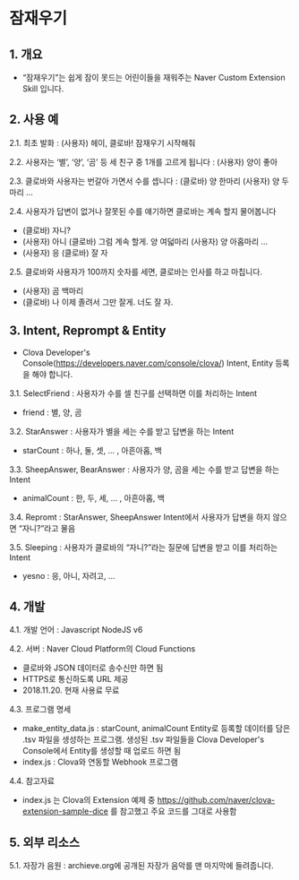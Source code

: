 # 잠재우기 

## 1. 개요
* “잠재우기”는 쉽게 잠이 못드는 어린이들을 재워주는 Naver Custom Extension Skill 입니다.


## 2. 사용 예

2.1. 최초 발화 : (사용자) 헤이, 클로바! 잠재우기 시작해줘

2.2. 사용자는 ‘별’, ‘양’, ‘곰’ 등 세 친구 중 1개를 고르게 됩니다 : (사용자) 양이 좋아

2.3. 클로바와 사용자는 번갈아 가면서 수를 셉니다 : (클로바) 양 한마리 (사용자) 양 두마리 …

2.4. 사용자가 답변이 없거나 잘못된 수를 얘기하면 클로바는 계속 할지 물어봅니다
* (클로바) 자니?
* (사용자) 아니 (클로바) 그럼 계속 할게. 양 여덟마리 (사용자) 양 아홉마리 …
* (사용자) 응 (클로바) 잘 자

2.5. 클로바와 사용자가 100까지 숫자를 세면, 클로바는 인사를 하고 마칩니다.
* (사용자) 곰 백마리
* (클로바) 나 이제 졸려서 그만 잘게. 너도 잘 자.


## 3. Intent, Reprompt & Entity
* Clova Developer's Console(https://developers.naver.com/console/clova/) Intent, Entity 등록을 해야 합니다.

3.1. SelectFriend : 사용자가 수를 셀 친구를 선택하면 이를 처리하는 Intent
* friend : 별, 양, 곰

3.2. StarAnswer : 사용자가 별을 세는 수를 받고 답변을 하는 Intent 
* starCount : 하나, 둘, 셋, … , 아흔아홉, 백

3.3. SheepAnswer, BearAnswer : 사용자가 양, 곰을 세는 수를 받고 답변을 하는 Intent
* animalCount : 한, 두, 세, … , 아흔아홉, 백

3.4. Repromt : StarAnswer, SheepAnswer Intent에서 사용자가 답변을 하지 않으면 “자니?”라고 물음

3.5. Sleeping : 사용자가 클로바의 “자니?”라는 질문에 답변을 받고 이를 처리하는 Intent 
* yesno : 응, 아니, 자려고, …


## 4. 개발

4.1. 개발 언어 : Javascript NodeJS v6 

4.2. 서버 : Naver Cloud Platform의 Cloud Functions
* 클로바와 JSON 데이터로 송수신만 하면 됨
* HTTPS로 통신하도록 URL 제공
* 2018.11.20. 현재 사용료 무료 

4.3. 프로그램 명세
* make_entity_data.js : starCount, animalCount Entity로 등록할 데이터를 담은 .tsv 파일을 생성하는 프로그램. 생성된 .tsv 파일들을 Clova Developer's Console에서 Entity를 생성할 때 업로드 하면 됨 
* index.js : Clova와 연동할 Webhook 프로그램

4.4. 참고자료
* index.js 는 Clova의 Extension 예제 중 https://github.com/naver/clova-extension-sample-dice 를 참고했고 주요 코드를 그대로 사용함


## 5. 외부 리소스

5.1. 자장가 음원 : archieve.org에 공개된 자장가 음악를 맨 마지막에 들려줍니다.
